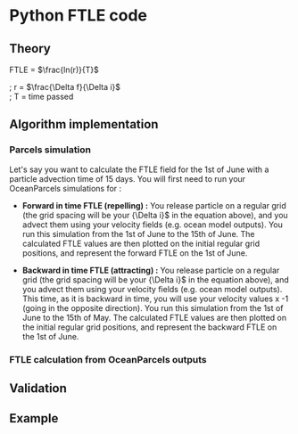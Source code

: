 # Python FTLE code

## Theory

FTLE = $\frac{ln(r)}{T}$ <br>

; r = $\frac{\Delta f}{\Delta i}$ <br> 
; T = time passed

## Algorithm implementation

### Parcels simulation

Let's say you want to calculate the FTLE field for the 1st of June with a particle advection time of 15 days.  You will first need to run your OceanParcels simulations for :

* **Forward in time FTLE (repelling) :** You release particle on a regular grid (the grid spacing will be your {\Delta i}$ in the equation above), and you advect them using your velocity fields (e.g. ocean model outputs).  You run this simulation from the 1st of June to the 15th of June.  The calculated FTLE values are then plotted on the initial regular grid positions, and represent the forward FTLE on the 1st of June.

* **Backward in time FTLE (attracting) :** You release particle on a regular grid (the grid spacing will be your {\Delta i}$ in the equation above), and you advect them using your velocity fields (e.g. ocean model outputs).  This time, as it is backward in time, you will use your velocity values x -1 (going in the opposite direction). You run this simulation from the 1st of June to the 15th of May. The calculated FTLE values are then plotted on the initial regular grid positions, and represent the backward FTLE on the 1st of June.

### FTLE calculation from OceanParcels outputs



## Validation

## Example
